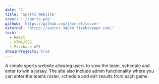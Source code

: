 ```yaml
---
date: '1'
title: 'Sports Website'
cover: './sports.png'
github: 'https://github.com/jharrel/soccer'
external: 'https://soccer-34c8b.firebaseapp.com/'
tech:
  - React
  - HTML/CSS
  - Firebase API
showInProjects: true
---
```


A simple sports website allowing users to view the team, schedule and enter to win a jersey. The site also include admin functionality where you can enter the teams roster, schedule and edit results from each game.
